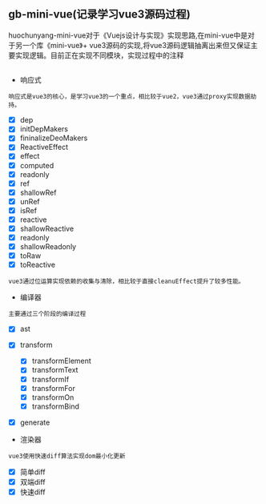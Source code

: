 ## gb-mini-vue(记录学习vue3源码过程)

huochunyang-mini-vue对于《Vuejs设计与实现》实现思路,在mini-vue中是对于另一个库《mini-vue》+ vue3源码的实现,将vue3源码逻辑抽离出来但又保证主要实现逻辑。目前正在实现不同模块，实现过程中的注释

##

- 响应式
```
响应式是vue3的核心，是学习vue3的一个重点，相比较于vue2，vue3通过proxy实现数据劫持。
```
- [x] dep
- [x] initDepMakers
- [x] fininalizeDeoMakers
- [x] ReactiveEffect
- [x] effect
- [x] computed
- [x] readonly
- [x] ref
- [x] shallowRef
- [x] unRef
- [x] isRef
- [x] reactive
- [x] shallowReactive
- [x] readonly
- [x] shallowReadonly
- [x] toRaw
- [x] toReactive

```
vue3通过位运算实现依赖的收集与清除，相比较于直接cleanuEffect提升了较多性能。 
```

- 编译器
```
主要通过三个阶段的编译过程
```
- [x] ast
- [x] transform
  - [x] transformElement
  - [x] transformText
  - [x] transformIf
  - [x] transformFor
  - [x] transformOn
  - [x] transformBind
- [x] generate


- 渲染器
```
vue3使用快速diff算法实现dom最小化更新
```
- [x] 简单diff
- [x] 双端diff
- [x] 快速diff
